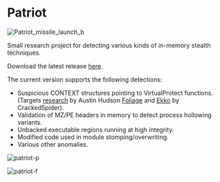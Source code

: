# Patriot
![Patriot_missile_launch_b](https://user-images.githubusercontent.com/56411054/178175726-bc2c843c-103e-4366-8221-45d64a033e00.jpg)

Small research project for detecting various kinds of in-memory stealth techniques. 

Download the latest release [here](https://github.com/BlackSnufkin/patriot/releases/download/v0.3.1/Patriot.zip).

The current version supports the following detections:
- Suspicious CONTEXT structures pointing to VirtualProtect functions. (Targets [research](https://suspicious.actor/2022/05/05/mdsec-nighthawk-study.html) by Austin Hudson [Foliage](https://github.com/y11en/FOLIAGE/tree/master/source) and [Ekko](https://github.com/Cracked5pider/Ekko) by Cracked5pider).
- Validation of MZ/PE headers in memory to detect process hollowing variants.
- Unbacked executable regions running at high integrity.
- Modified code used in module stomping/overwriting.
- Various other anomalies.

![patriot-p](https://github.com/user-attachments/assets/b2167c05-3714-439a-95a5-c122012df22b)

![patriot-f](https://github.com/user-attachments/assets/7c1b1721-d603-47f6-a124-cc51c8c7c8b2)
